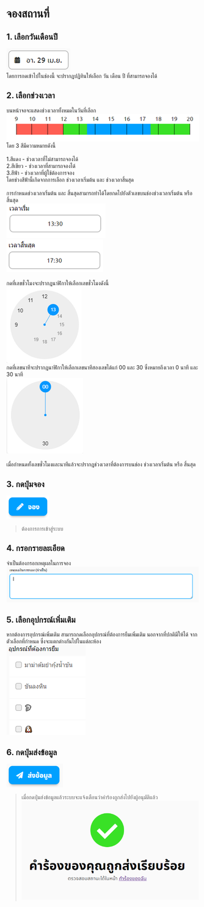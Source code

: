 # จองสถานที่
## 1. เลือกวันเดือนปี
![](../man-img/01.find-space/space-date.png)<br>
โดยการกดเข้าไปในช่องนี้ จะปรากฎปฏิทินให้เลือก วัน เดือน ปี ที่สามารถจองได้
## 2. เลือกช่วงเวลา
บนหน้าจอจะแสดงช่วงเวลาทั้งหมดในวันที่เลือก<br>
![](../man-img/02.request-space/time-show.png)<br>
โดย 3 สีมีความหมายดังนี้<br><br>
1.สีแดง - ช่วงเวลาที่ไม่สามารถจองได้<br>
2.สีเขียว - ช่วงเวลาที่สามารถจองได้<br>
3.สีฟ้า - ช่วงเวลาที่ผู้ใช้ต้องการจอง<br>
โดยช่วงสีฟ้านี้เกิดจากการเลือก ช่วงเวลาเริ่มต้น และ ช่วงเวลาสิ้นสุด<br><br>
การกำหนดช่วงเวลาเริ่มต้น และ สิ้นสุดสามารถทำได้โดยกดไปยังตัวเลขบนช่องช่วงเวลาเริ่มต้น หรือ สิ้นสุด<br>
![](../man-img/02.request-space/time-start.png) ![](../man-img/02.request-space/time-end.png)<br><br>
กดที่เลขชั่วโมงจะปรากฎนาฬิกาให้เลือกเลขชั่วโมงดังนี้<br>
![](../man-img/02.request-space/hour.png)<br>
กดที่เลขนาทีจะปรากฎนาฬิกาให้เลือกเลขนาทีสองเลขได้แก่ 00 และ 30 ซึ่งหมายถึงเวลา 0 นาที และ 30 นาที<br>
![](../man-img/02.request-space/min.png)<br>
<br>
เมื่อกำหนดทั้งเลขชั่วโมงและนาทีแล้วจะปรากฎช่วงเวลาที่ต้องการบนช่อง ช่วงเวลาเริ่มต้น หรือ สิ้นสุด
## 3. กดปุ่มจอง
![](../man-img/02.request-space/reserve-button.png)<br>
 > ต้องการการเข้าสู่ระบบ
## 4. กรอกรายละเอียด
 จำเป็นต้องกรอกเหตุผลในการจอง<br>
 ![](../man-img/02.request-space/reserve-reason.png)<br>
## 5. เลือกอุปกรณ์เพิ่มเติม
 หากต้องการอุปกรณ์เพิ่มเติม สามารถกดเลือกอุปกรณ์ที่ต้องการยืมเพิ่มเติม นอกจากที่ปกติมีให้ได้ จากตัวเลือกที่กำหนด ซึ่งจะแตกต่างกันไปในแต่ละห้อง<br>
 ![](../man-img/02.request-space/extra-tool.png)<br>
## 6. กดปุ่มส่งข้อมูล
 ![](../man-img/02.request-space/send-button.png)<br>
 > เมื่อกดปุ่มส่งข้อมูลแล้วระบบจะแจ้งเตือนว่าคำร้องถูกส่งไปยังผู้อนุมัติแล้ว<br>
   ![](../man-img/02.request-space/is-send.png)
